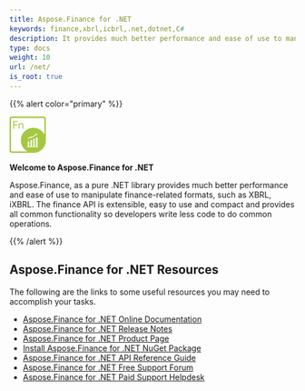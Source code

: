```yaml
---
title: Aspose.Finance for .NET
keywords: finance,xbrl,icbrl,.net,dotnet,C#
description: It provides much better performance and ease of use to manipulate finance-related formats, such as XBRL, iXBRL using C#
type: docs
weight: 10
url: /net/
is_root: true
---
```


{{% alert color="primary" %}} 

**![Aspose.Finance for .NET Product Logo](home_1.png)**

**Welcome to Aspose.Finance for .NET**

Aspose.Finance, as a pure .NET library provides much better performance and ease of use to manipulate finance-related formats, such as XBRL, iXBRL. The finance API is extensible, easy to use and compact and provides all common functionality so developers write less code to do common operations.

{{% /alert %}}

## **Aspose.Finance for .NET Resources**

The following are the links to some useful resources you may need to accomplish your tasks.

- [Aspose.Finance for .NET Online Documentation](/finance/net/)
- [Aspose.Finance for .NET Release Notes](/finance/net/release-notes/)
- [Aspose.Finance for .NET Product Page](https://products.aspose.com/finance/net)
- [Install Aspose.Finance for .NET NuGet Package](https://www.nuget.org/packages/Aspose.Finance/)
- [Aspose.Finance for .NET API Reference Guide](https://apireference.aspose.com/finance/net)
- [Aspose.Finance for .NET Free Support Forum](https://forum.aspose.com/c/finance)
- [Aspose.Finance for .NET Paid Support Helpdesk](https://helpdesk.aspose.com/)
